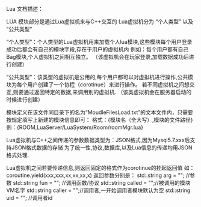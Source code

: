 Lua 文档描述：

LUA 模块部分是通过Lua虚拟机来与C++交互的
Lua虚拟机分为 “个人类型” 以及 “公共类型” 

“个人类型”：个人类型的Lua虚拟机用来加载个人lua模块,这些模块每个用户登录成功后都会有自己的模块字段,存在于用户的虚拟机内
例如：每个用户都有自己Bag模块,个人虚拟机之间相互独立。
（该虚拟机会在玩家登录,加载数据成功后进行创建）


“公共类型”：该类型的虚拟机是公用的,每个用户都可以对虚拟机进行操作,公共模块为每个用户创建了一个协程（corotinue）来进行操作。
若不同虚拟机之间想交互,则要通过返回特定的数据,来调用别的虚拟机.
（该类虚拟机会在服务器启动的时候进行创建）


模块定义在该文件同目录下的名为“MoudleFilesLoad.txt”的文本文件内，只需要按规定填写上新建的模块信息即可：
格式：{模块名（全大写）,模块的文件路径}
例：{ROOM,LuaServer/LuaSystem/Room/roomMgr.lua}


Lua虚拟机与C++之间传递的参数数据类型为：JSON格式,因为Mysql5.7.xxx后支持JSON格式数据的存储
为了统一性,协议,数据库,以及Lua信息的传递均用JSON格式处理.

Lua虚拟机之间若要传递信息,则返回固定的格式作为corotinue的挂起返回值
如：
coroutine.yield(xxx,xxx,xx,xx,xx,x)
返回参数分别是：
std::string arg = "";   //参数
std::string fun = "";   //调用函数/协议
std::string called = "";//被调用的模块VM名字
std::string caller = "";//调用者,一开始调用者模块默认为空
std::string uid = "";   //调用者id